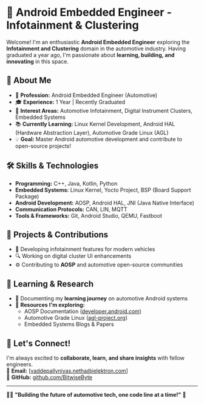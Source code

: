 # 🚗 Android Embedded Engineer - Infotainment & Clustering

Welcome! I'm an enthusiastic **Android Embedded Engineer** exploring the **Infotainment and Clustering** domain in the automotive industry. Having graduated a year ago, I'm passionate about **learning, building, and innovating** in this space.

## 🎯 About Me
- 📌 **Profession:** Android Embedded Engineer (Automotive)
- 🎓 **Experience:** 1 Year | Recently Graduated
- 🚗 **Interest Areas:** Automotive Infotainment, Digital Instrument Clusters, Embedded Systems
- 📚 **Currently Learning:** Linux Kernel Development, Android HAL (Hardware Abstraction Layer), Automotive Grade Linux (AGL)
- 💡 **Goal:** Master Android automotive development and contribute to open-source projects!

## 🛠️ Skills & Technologies
- **Programming:** C++, Java, Kotlin, Python
- **Embedded Systems:** Linux Kernel, Yocto Project, BSP (Board Support Package)
- **Android Development:** AOSP, Android HAL, JNI (Java Native Interface)
- **Communication Protocols:** CAN, LIN, MQTT
- **Tools & Frameworks:** Git, Android Studio, QEMU, Fastboot

## 🚀 Projects & Contributions
- 📌 Developing infotainment features for modern vehicles
- 🔍 Working on digital cluster UI enhancements
- ⚙️ Contributing to **AOSP** and automotive open-source communities

## 📖 Learning & Research
- 📝 Documenting my **learning journey** on automotive Android systems
- 🔗 **Resources I'm exploring:** 
  - AOSP Documentation ([developer.android.com](https://developer.android.com))
  - Automotive Grade Linux ([agl-project.org](https://www.automotivelinux.org))
  - Embedded Systems Blogs & Papers

## 💬 Let's Connect!
I'm always excited to **collaborate, learn, and share insights** with fellow engineers.  
📧 **Email:** [vaddepallynivas.netha@ielektron.com]  
🚀 **GitHub:** [github.com/BitwiseByte](https://github.com/bitwisebyte)

---
👨‍💻 **"Building the future of automotive tech, one code line at a time!"** 🚗
